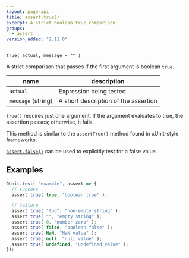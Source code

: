 ```yaml
---
layout: page-api
title: assert.true()
excerpt: A strict boolean true comparison.
groups:
  - assert
version_added: "2.11.0"
---
```


`true( actual, message = "" )`

A strict comparison that passes if the first argument is boolean `true`.

| name | description |
|------|-------------|
| `actual` | Expression being tested |
| `message` (string) | A short description of the assertion |

`true()` requires just one argument. If the argument evaluates to true, the assertion passes; otherwise, it fails.

This method is similar to the `assertTrue()` method found in xUnit-style frameworks.

[`assert.false()`](./false.md) can be used to explicitly test for a false value.

## Examples

```js
QUnit.test( "example", assert => {
  // success
  assert.true( true, "boolean true" );

  // failure
  assert.true( "foo", "non-empty string" );
  assert.true( "", "empty string" );
  assert.true( 0, "number zero" );
  assert.true( false, "boolean false" );
  assert.true( NaN, "NaN value" );
  assert.true( null, "null value" );
  assert.true( undefined, "undefined value" );
});
```

